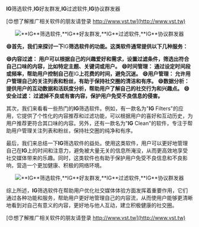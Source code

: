 **IG**筛选软件,**IG**好友群发,**IG**过滤软件,**IG**协议群发器

[😍想了解推广相关软件的朋友请登录 http://www.vst.tw](http://www.vst.tw)

 <center><img src="https://vst.tw/MP4/tuiguang/png/4.png" alt="**IG**筛选软件,**IG**好友群发,**IG**过滤软件,**IG**协议群发器"></center>

**😄首先，我们来探讨一下**IG**筛选软件的功能。这类软件通常提供以下几种服务：**

**😄内容过滤： 用户可以根据自己的兴趣爱好和需求，设置过滤条件，筛选出符合自己口味的内容，比如特定主题、关键词或用户。**
**😄时间管理： 通过设定时间段或频率，帮助用户控制自己在**IG**上花费的时间，避免沉迷。**
**😄用户管理： 允许用户管理自己的关注列表和粉丝，有助于保持社交圈的清洁和有序。**
**😄数据分析： 提供用户的互动数据和活跃度分析，帮助用户了解自己的社交行为和兴趣点。**
**😄安全过滤： 过滤掉不良或有害内容，保护用户免受不良信息的侵害。**

其次，我们来看看一些热门的**IG**筛选软件。例如，有一款名为"**IG** Filters"的应用，它提供了个性化的内容推荐和过滤功能，可以根据用户的喜好和互动历史，为用户推荐更符合其口味的内容。另外，还有一款名为"**IG** Clean"的软件，专注于帮助用户管理关注列表和粉丝，保持社交圈的纯净和有序。

最后，我们来总结一下**IG**筛选软件的益处。使用这类软件，用户可以更好地管理自己在**IG**上的时间和注意力，避免被大量无关的信息所淹没，从而更高效地享受社交媒体带来的乐趣。同时，这类软件也有助于保护用户免受不良信息和不良影响，营造一个更加健康、积极的网络环境。

 <center><img src="https://vst.tw/MP4/tuiguang/png/1.png" alt="**IG**筛选软件,**IG**好友群发,**IG**过滤软件,**IG**协议群发器"></center>

综上所述，**IG**筛选软件在帮助用户优化社交媒体体验方面发挥着重要作用，它们通过各种功能和服务，帮助用户更好地管理自己的内容流，从而使用户能够更清晰地看到对自己有意义的内容，更好地与他人互动，建立积极健康的社交圈。

[😍想了解推广相关软件的朋友请登录 http://www.vst.tw](http://www.vst.tw)



